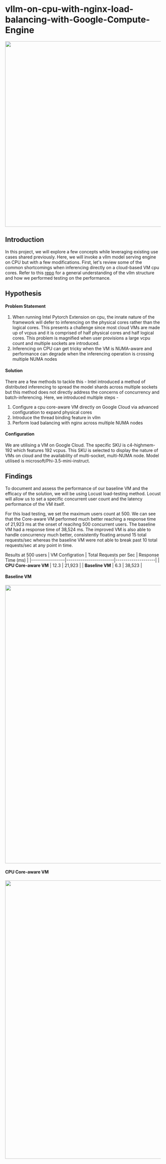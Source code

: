 # vllm-on-cpu-with-nginx-load-balancing-with-Google-Compute-Engine

<p align="center">
<img src = "https://github.com/user-attachments/assets/54e7cbc8-8b2d-4a05-9895-a509f2ed13b8" width = "600">
</p>

## Introduction

In this project, we will explore a few concepts while leveraging existing use cases shared previously. Here, we will invoke a vllm model serving engine on CPU but with a few modifications. First, let's review some of the common shortcomings when inferencing directly on a cloud-based VM cpu cores.
Refer to this [repo](https://github.com/malcolmchanhaoxian/VLLM-on-Intel-Extension-for-Pytorch-) for a general understanding of the vllm structure and how we performed testing on the performance.

## Hypothesis
#### Problem Statement
1. When running Intel Pytorch Extension on cpu, the innate nature of the framework will defer to inferencing on the physical cores rather than the logical cores. This presents a challenge since most cloud VMs are made up of vcpus and it is comprised of half physical cores and half logical cores. This problem is magnified when user provisions a large vcpu count and multiple sockets are introduced.
2. Inferencing on CPU can get tricky when the VM is NUMA-aware and performance can degrade when the inferencing operation is crossing multiple NUMA nodes

#### Solution
There are a few methods to tackle this - Intel introduced a method of distributed inferencing to spread the model shards across multiple sockets but this method does not directly address the concerns of concurrency and batch-inferencing. Here, we introduced multiple steps - 
1. Configure a cpu core-aware VM directly on Google Cloud via advanced configuration to expand physical cores
2. Introduce the thread binding feature in vllm
3. Perform load balancing with nginx across multiple NUMA nodes

#### Configuration
We are utilising a VM on Google Cloud. The specific SKU is c4-highmem-192 which features 192 vcpus. This SKU is selected to display the nature of VMs on cloud and the availability of multi-socket, multi-NUMA node.
Model utilised is microsoft/Phi-3.5-mini-instruct.

## Findings
To document and assess the performance of our baseline VM and the efficacy of the solution, we will be using Locust load-testing method. Locust will allow us to set a specific concurrent user count and the latency performance of the VM itself.

For this load testing, we set the maximum users count at 500. We can see that the Core-aware VM performed much better reaching a response time of 21,923 ms at the onset of reacihng 500 concurrent users. The baseline VM had a response time of 38,524 ms. The improved VM is also able to handle concurrency much better, consistently floating around 15 total requests/sec whereas the baseline VM were not able to break past 10 total requests/sec at any point in time.

Results at 500 users
| VM Configration | Total Requests per Sec | Response Time (ms) |
|-----------------|------------------------|--------------------|
| **CPU Core-aware VM** | 12.3                   | 21,923             |
| **Baseline VM** |  6.3                   | 38,523             |
   
#### Baseline VM
<p align="center">
<img src = "https://github.com/user-attachments/assets/62556964-4871-4f71-9207-e2fbc14c7e03" width = "900">
</p>

#### CPU Core-aware VM
<p align="center">
<img src = "https://github.com/user-attachments/assets/eb99b12a-0a4f-43af-8ac2-0b31387fb7cf" width = "900">
</p>
